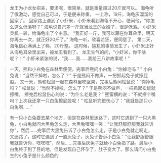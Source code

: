 > 龙王为小龙女招亲，要求呢，很简单，就是重量超过20斤就可以。
海龟听了很激动，感觉自己可以，于是便来称重。
一上称，19斤，海龟灰溜溜的回家了。
回家路上遇到了小虾米，小虾米看到海龟不开心，便问他，“你怎么这么低落呀？”
海龟说自己差一斤就当龙王的女婿了，很是低落。
小虾米灵机一转，给海龟出了个主意。
“我正好一斤，我可以藏在你耳朵里，明天你再去一次，就正好20斤了。”
海龟一听，欣喜若狂，便同意了。
第二天，海龟信心满满上了称，20斤整。
这时候，尴尬的事情发生了，小虾米正好从海龟耳朵里出来，被龙王看到了。
龙王生气的问，“小虾米，你干啥呢？！”
小虾米紧张的说，“我……我……我给王八讲故事呢！”


> 一天，熊和小白兔在森林里便便，完事后熊问小白兔：“你掉毛吗？”
小白兔说：“当然不掉啦，怎么了？”
于是熊闷不做声，一把抓起兔子就擦屁股。
又一天，熊和松鼠一起在森林里吃坚果，完事后熊问松鼠说：“你掉毛吗？”
松鼠说：“当然不掉啦，怎么了？”
于是熊闷不做声，一把抓起松鼠就擦嘴。
擦完后松鼠伤心的说：“为什么老是我？”
熊蛮横的说：“不就擦个嘴吗？上次我还拿一只白兔擦屁股呢！”
松鼠听完更伤心了：“我就是那只小白兔啊……”

> 有一只小白兔要去某个地方，但是在森林里迷路了，这时它遇到了一只大黑兔，小白兔就问大黑兔怎么走，大黑兔嘿嘿一笑：“让我舒服舒服我就告诉你”，然后......完事后大黑兔告诉了小白兔怎么走，于是小白兔就走啊走，又迷路了，这时它遇到了一直灰兔子，灰兔子告诉小白兔：“让我舒服舒服我就告诉你，嘿嘿嘿”，然后......完事后灰兔子就给小白兔指了路。最后小白兔终于到了目的地，但是发现自己怀孕了，肚子变大了。那么请问小白兔生的小兔子是什么颜色的